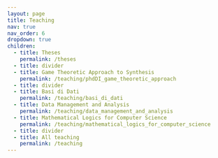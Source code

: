 ```yaml
---
layout: page
title: Teaching
nav: true
nav_order: 6
dropdown: true
children:
  - title: Theses
    permalink: /theses
  - title: divider
  - title: Game Theoretic Approach to Synthesis
    permalink: /teaching/phdDI_game_theoretic_approach
  - title: divider
  - title: Basi di Dati
    permalink: /teaching/basi_di_dati
  - title: Data Management and Analysis
    permalink: /teaching/data_management_and_analysis
  - title: Mathematical Logics for Computer Science
    permalink: /teaching/mathematical_logics_for_computer_science
  - title: divider
  - title: All teaching
    permalink: /teaching
---
```

